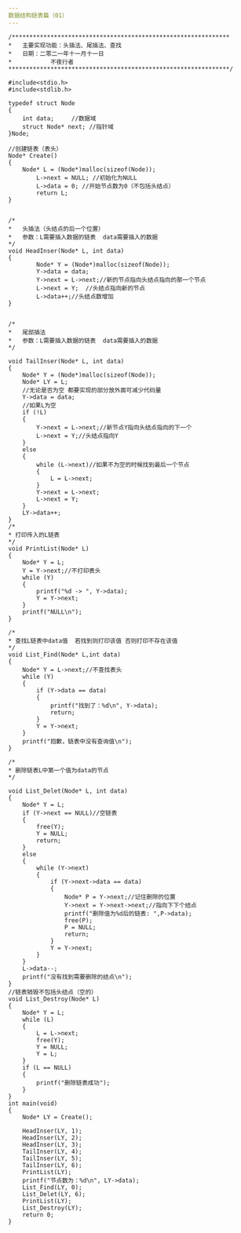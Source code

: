 ```yaml
---
数据结构链表篇（01）
---
```

	/**************************************************************
	*	主要实现功能：头插法、尾插法、查找
	*	日期：二零二一年十一月十一日
	*			不夜行者
	***************************************************************/
	
	#include<stdio.h>
	#include<stdlib.h>
	
	typedef struct Node
	{
		int data;     //数据域
		struct Node* next; //指针域
	}Node;
	
	//创建链表（表头）
	Node* Create()
	{
		Node* L = (Node*)malloc(sizeof(Node));
			L->next = NULL; //初始化为NULL
			L->data = 0; //开始节点数为0（不包括头结点）
			return L;
	}
	
	
	/*	
	*	头插法（头结点的后一个位置）
	*	参数：L需要插入数据的链表  data需要插入的数据
	*/
	void HeadInser(Node* L, int data)
	{
			Node* Y = (Node*)malloc(sizeof(Node));
			Y->data = data;
			Y->next = L->next;//新的节点指向头结点指向的那一个节点
			L->next = Y;  //头结点指向新的节点
			L->data++;//头结点数增加
	}
	
	
	/*	
	*	尾部插法
	*	参数：L需要插入数据的链表  data需要插入的数据
	*/
	
	void TailInser(Node* L, int data)
	{
		Node* Y = (Node*)malloc(sizeof(Node));
		Node* LY = L;
		//无论是否为空 都要实现的部分放外面可减少代码量
		Y->data = data;
		//如果L为空
		if (!L)
		{
			Y->next = L->next;//新节点Y指向头结点指向的下一个
			L->next = Y;//头结点指向Y
		}
		else 
		{
			while (L->next)//如果不为空的时候找到最后一个节点
			{
				L = L->next;
			}
			Y->next = L->next;
			L->next = Y;
		}
		LY->data++;
	}
	/*
	* 打印传入的L链表
	*/
	void PrintList(Node* L)
	{
		Node* Y = L;
		Y = Y->next;//不打印表头
		while (Y)
		{
			printf("%d -> ", Y->data);
			Y = Y->next;
		}
		printf("NULL\n");
	}
	
	/*
	* 查找L链表中data值  若找到则打印该值 否则打印不存在该值
	*/
	void List_Find(Node* L,int data)
	{
		Node* Y = L->next;//不查找表头
		while (Y)
		{
			if (Y->data == data)
			{
				printf("找到了：%d\n", Y->data);
				return;
			}
			Y = Y->next;
		}
		printf("抱歉，链表中没有查询值\n");
	}
	
	/*
	* 删除链表L中第一个值为data的节点
	*/
	
	void List_Delet(Node* L, int data)
	{
		Node* Y = L;
		if (Y->next == NULL)//空链表
		{
			free(Y);
			Y = NULL;
			return;
		}
		else
		{
			while (Y->next)
			{
				if (Y->next->data == data)
				{
					Node* P = Y->next;//记住删除的位置
					Y->next = Y->next->next;//指向下下个结点
					printf("删除值为%d后的链表: ",P->data);
					free(P);
					P = NULL;
					return;
				}
				Y = Y->next;
			}
		}
		L->data--;
		printf("没有找到需要删除的结点\n");
	}
	//链表销毁不包括头结点（空的）
	void List_Destroy(Node* L)
	{
		Node* Y = L;
		while (L)
		{
			L = L->next;
			free(Y);
			Y = NULL;
			Y = L;
		}
		if (L == NULL)
		{
			printf("删除链表成功");
		}
	}
	int main(void)
	{
		Node* LY = Create();
		
		HeadInser(LY, 1);
		HeadInser(LY, 2);
		HeadInser(LY, 3);
		TailInser(LY, 4);
		TailInser(LY, 5);
		TailInser(LY, 6);
		PrintList(LY);
		printf("节点数为：%d\n", LY->data);
		List_Find(LY, 0);
		List_Delet(LY, 6);
		PrintList(LY);
		List_Destroy(LY);
		return 0;
	}
	

